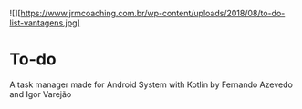 ![][https://www.jrmcoaching.com.br/wp-content/uploads/2018/08/to-do-list-vantagens.jpg]
# To-do
A task manager made for Android System with Kotlin by Fernando Azevedo and Igor Varejão
